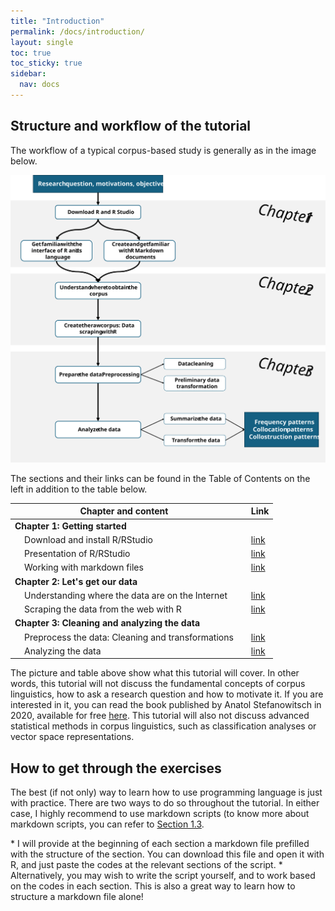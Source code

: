 ```yaml
---
title: "Introduction"
permalink: /docs/introduction/
layout: single
toc: true
toc_sticky: true
sidebar:
  nav: docs
---
```


## Structure and workflow of the tutorial

<p>The workflow of a typical corpus-based study is generally as in the image below.</p>

<a href="https://github.com/aymeric-courses/formosan-corpus-r/blob/master/assets/images/WorkflowTutorial.svg?raw=true" class="image-popup" target="_blank"><img src="https://github.com/aymeric-courses/formosan-corpus-r/blob/master/assets/images/WorkflowTutorial.svg?raw=true"/></a>

<p>The sections and their links can be found in the Table of Contents on the left in addition to the table below.</p>

| Chapter and content | | Link |
| -------- | ------- | ------- |
| <b>Chapter 1: Getting started</b> | | |
| &nbsp;&nbsp;&nbsp; Download and install R/RStudio    | | <a href="https://aymeric-courses.github.io/formosan-corpus-r/docs/InstallationR/" target="_blank">link</a> |
| &nbsp;&nbsp;&nbsp; Presentation of R/RStudio    | | <a href="https://aymeric-courses.github.io/formosan-corpus-r/docs/RStudioInterface/" target="_blank">link</a> |
| &nbsp;&nbsp;&nbsp; Working with markdown files||<a href="https://aymeric-courses.github.io/formosan-corpus-r/docs/WorkingWithRMarkdown/" target="_blank">link</a>|
| <b>Chapter 2: Let's get our data</b> |||
| &nbsp;&nbsp;&nbsp; Understanding where the data are on the Internet    | | <a href="#" target="_blank">link</a> |
| &nbsp;&nbsp;&nbsp; Scraping the data from the web with R    | | <a href="#" target="_blank">link</a> |
| <b>Chapter 3: Cleaning and analyzing the data</b>  |||
| &nbsp;&nbsp;&nbsp; Preprocess the data: Cleaning and transformations    | | <a href="#" target="_blank">link</a> |
| &nbsp;&nbsp;&nbsp; Analyzing the data    | | <a href="#" target="_blank">link</a> |

<p>The picture and table above show what this tutorial will cover. In other words, this tutorial will not discuss the fundamental concepts of corpus linguistics, how to ask a research question and how to motivate it. If you are interested in it, you can read the book published by Anatol Stefanowitsch in 2020, available for free <a href="https://langsci-press.org/catalog/book/148" target="_blank" class="btn btn--primary">here</a>. This tutorial will also not discuss advanced statistical methods in corpus linguistics, such as classification analyses or vector space representations.</p>

## How to get through the exercises

<p>The best (if not only) way to learn how to use programming language is just with practice. There are two ways to do so throughout the tutorial. In either case, I highly recommend to use markdown scripts (to know more about markdown scripts, you can refer to <a href="https://aymeric-courses.github.io/formosan-corpus-r/docs/WorkingWithRMarkdown/" target="_blank">Section 1.3</a>.</p>
* I will provide at the beginning of each section a markdown file prefilled with the structure of the section. You can download this file and open it with R, and just paste the codes at the relevant sections of the script.
* Alternatively, you may wish to write the script yourself, and to work based on the codes in each section. This is also a great way to learn how to structure a markdown file alone!